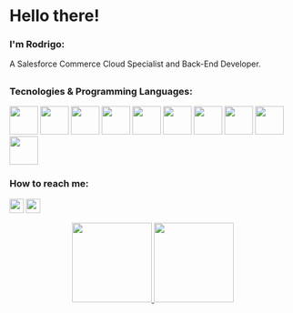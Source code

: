 # Hello there!
### I'm Rodrigo: 
<link rel="stylesheet" href="https://cdn.jsdelivr.net/gh/devicons/devicon@v2.15.1/devicon.min.css">
A Salesforce Commerce Cloud Specialist and Back-End Developer.

##

### Tecnologies & Programming Languages:

<img src="https://cdn.jsdelivr.net/gh/devicons/devicon@latest/icons/salesforce/salesforce-original.svg" height=50px width=50px />  <img src="https://cdn.jsdelivr.net/gh/devicons/devicon@latest/icons/html5/html5-original-wordmark.svg" height=50px width=50px />  <img src="https://cdn.jsdelivr.net/gh/devicons/devicon@latest/icons/css3/css3-original-wordmark.svg" height=50px width=50px/>  <img src="https://cdn.jsdelivr.net/gh/devicons/devicon/icons/javascript/javascript-original.svg" height=50px width=50px />  <img src="https://cdn.jsdelivr.net/gh/devicons/devicon@latest/icons/php/php-original.svg" height=50px width=50px />  <img src="https://cdn.jsdelivr.net/gh/devicons/devicon/icons/csharp/csharp-original.svg" height=50px width=50px />  <img src="https://cdn.jsdelivr.net/gh/devicons/devicon/icons/xamarin/xamarin-original.svg" height=50px width=50px/>  <img src="https://cdn.jsdelivr.net/gh/devicons/devicon/icons/mysql/mysql-original.svg" height=50px width=50px/>  <img src="https://cdn.jsdelivr.net/gh/devicons/devicon/icons/git/git-original.svg" height=50px width=50px />  <img src="https://cdn.jsdelivr.net/gh/devicons/devicon@latest/icons/jira/jira-original-wordmark.svg" height=50px width=50px/>


### How to reach me:

<a href="mailto:borgognonirodrigo@gmail.com"><img src="https://cdn.jsdelivr.net/gh/devicons/devicon/icons/google/google-original.svg" height=25px width=25px target="_blank"></a> <a href="https://www.linkedin.com/in/rodrigo-borgognoni/" target="_blank"><img src="https://cdn.jsdelivr.net/gh/devicons/devicon/icons/linkedin/linkedin-original.svg" height=25px width=25px target="_blank"></a>

<p align="center">
<a href="https://github.com/RodrigoBorgognoni">
  <img height="140em" src="https://github-readme-stats-eight-theta.vercel.app/api?username=RodrigoBorgognoni&show_icons=true&theme=dark&include_all_commits=true&count_private=true"/>
  <img height="140em" src="https://github-readme-stats-eight-theta.vercel.app/api/top-langs/?username=RodrigoBorgognoni&layout=compact&langs_count=8&theme=dark"/>
</a>
</p>
          
<!--
**RodrigoBorgognoni/RodrigoBorgognoni** is a ✨ _special_ ✨ repository because its `README.md` (this file) appears on your GitHub profile.

Here are some ideas to get you started:

- 🔭 I’m currently working on ...
- 🌱 I’m currently learning ...
- 👯 I’m looking to collaborate on ...
- 🤔 I’m looking for help with ...
- 💬 Ask me about ...
- 📫 How to reach me: ...
- 😄 Pronouns: ...
- ⚡ Fun fact: ...
-->
